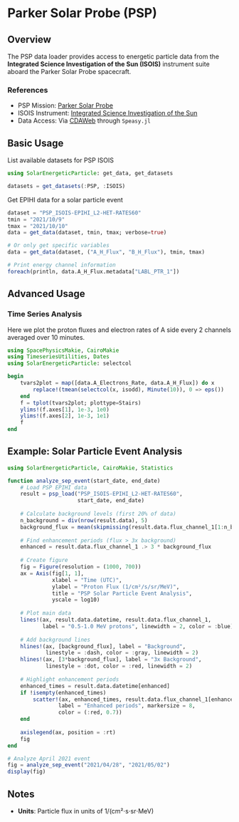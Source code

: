 # Parker Solar Probe (PSP)

## Overview

The PSP data loader provides access to energetic particle data from the **Integrated Science Investigation of the Sun (ISOIS)** instrument suite aboard the Parker Solar Probe spacecraft.

### References

- PSP Mission: [Parker Solar Probe](https://parkersolarprobe.jhuapl.edu/)
- ISOIS Instrument: [Integrated Science Investigation of the Sun](https://sprg.ssl.berkeley.edu/~jiangwei/isois/)
- Data Access: Via [CDAWeb](https://cdaweb.gsfc.nasa.gov/) through `Speasy.jl`

## Basic Usage

List available datasets for PSP ISOIS

```julia
using SolarEnergeticParticle: get_data, get_datasets

datasets = get_datasets(:PSP, :ISOIS)
```

Get EPIHI data for a solar particle event

```julia
dataset = "PSP_ISOIS-EPIHI_L2-HET-RATES60"
tmin = "2021/10/9"
tmax = "2021/10/10"
data = get_data(dataset, tmin, tmax; verbose=true)

# Or only get specific variables
data = get_data(dataset, ("A_H_Flux", "B_H_Flux"), tmin, tmax)
```

```julia
# Print energy channel information
foreach(println, data.A_H_Flux.metadata["LABL_PTR_1"])
```

## Advanced Usage

### Time Series Analysis

Here we plot the proton fluxes and electron rates of A side every 2 channels averaged over 10 minutes.

```julia
using SpacePhysicsMakie, CairoMakie
using TimeseriesUtilities, Dates
using SolarEnergeticParticle: selectcol

begin
    tvars2plot = map([data.A_Electrons_Rate, data.A_H_Flux]) do x
        replace!(tmean(selectcol(x, isodd), Minute(10)), 0 => eps())
    end
    f = tplot(tvars2plot; plottype=Stairs)
    ylims!(f.axes[1], 1e-3, 1e0)
    ylims!(f.axes[2], 1e-3, 1e1)
    f
end
```

## Example: Solar Particle Event Analysis

```julia
using SolarEnergeticParticle, CairoMakie, Statistics

function analyze_sep_event(start_date, end_date)
    # Load PSP EPIHI data
    result = psp_load("PSP_ISOIS-EPIHI_L2-HET-RATES60", 
                      start_date, end_date)
    
    # Calculate background levels (first 20% of data)
    n_background = div(nrow(result.data), 5)
    background_flux = mean(skipmissing(result.data.flux_channel_1[1:n_background]))
    
    # Find enhancement periods (flux > 3x background)
    enhanced = result.data.flux_channel_1 .> 3 * background_flux
    
    # Create figure
    fig = Figure(resolution = (1000, 700))
    ax = Axis(fig[1, 1],
              xlabel = "Time (UTC)",
              ylabel = "Proton Flux (1/cm²/s/sr/MeV)",
              title = "PSP Solar Particle Event Analysis",
              yscale = log10)
    
    # Plot main data
    lines!(ax, result.data.datetime, result.data.flux_channel_1,
           label = "0.5-1.0 MeV protons", linewidth = 2, color = :blue)
    
    # Add background lines
    hlines!(ax, [background_flux], label = "Background", 
            linestyle = :dash, color = :gray, linewidth = 2)
    hlines!(ax, [3*background_flux], label = "3x Background", 
            linestyle = :dot, color = :red, linewidth = 2)
    
    # Highlight enhancement periods
    enhanced_times = result.data.datetime[enhanced]
    if !isempty(enhanced_times)
        scatter!(ax, enhanced_times, result.data.flux_channel_1[enhanced],
                label = "Enhanced periods", markersize = 8, 
                color = (:red, 0.7))
    end
    
    axislegend(ax, position = :rt)
    fig
end

# Analyze April 2021 event
fig = analyze_sep_event("2021/04/28", "2021/05/02")
display(fig)
```

## Notes

- **Units**: Particle flux in units of 1/(cm²⋅s⋅sr⋅MeV)